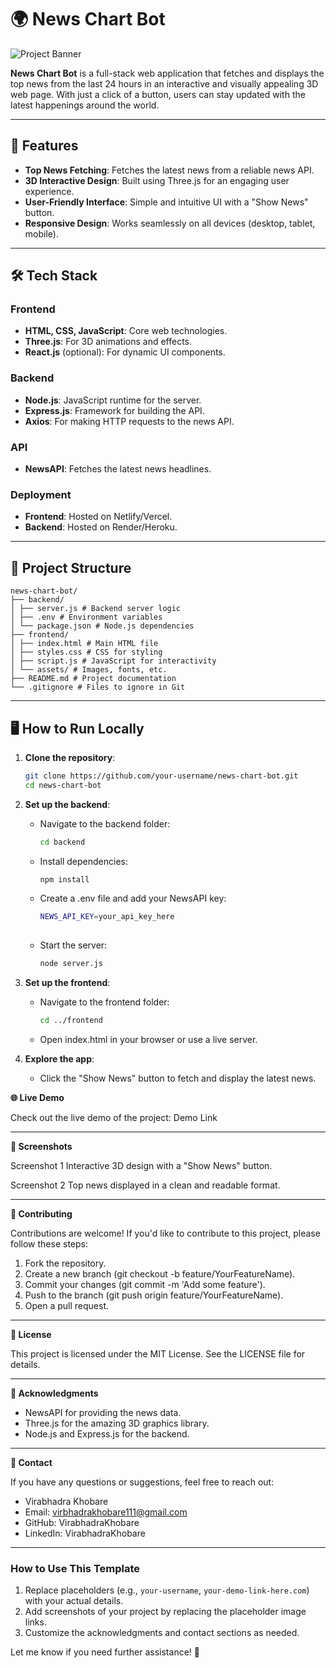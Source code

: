 # 🌍 News Chart Bot

![Project Banner](https://via.placeholder.com/1200x400.png?text=News+Chart+Bot+Banner) <!-- Add a banner image here -->

**News Chart Bot** is a full-stack web application that fetches and displays the top news from the last 24 hours in an interactive and visually appealing 3D web page. With just a click of a button, users can stay updated with the latest happenings around the world.

---

## 🚀 Features

- **Top News Fetching**: Fetches the latest news from a reliable news API.
- **3D Interactive Design**: Built using Three.js for an engaging user experience.
- **User-Friendly Interface**: Simple and intuitive UI with a "Show News" button.
- **Responsive Design**: Works seamlessly on all devices (desktop, tablet, mobile).

---

## 🛠️ Tech Stack

### Frontend
- **HTML, CSS, JavaScript**: Core web technologies.
- **Three.js**: For 3D animations and effects.
- **React.js** (optional): For dynamic UI components.

### Backend
- **Node.js**: JavaScript runtime for the server.
- **Express.js**: Framework for building the API.
- **Axios**: For making HTTP requests to the news API.

### API
- **NewsAPI**: Fetches the latest news headlines.

### Deployment
- **Frontend**: Hosted on Netlify/Vercel.
- **Backend**: Hosted on Render/Heroku.

---

## 📂 Project Structure
```
news-chart-bot/
├── backend/
│ ├── server.js # Backend server logic
│ ├── .env # Environment variables
│ └── package.json # Node.js dependencies
├── frontend/
│ ├── index.html # Main HTML file
│ ├── styles.css # CSS for styling
│ ├── script.js # JavaScript for interactivity
│ └── assets/ # Images, fonts, etc.
├── README.md # Project documentation
└── .gitignore # Files to ignore in Git
```

---

## 🖥️ How to Run Locally

1. **Clone the repository**:
   ```bash
   git clone https://github.com/your-username/news-chart-bot.git
   cd news-chart-bot

2. **Set up the backend**:
   - Navigate to the backend folder:
     ```bash
     cd backend

   - Install dependencies:
     ```bash
     npm install

   - Create a .env file and add your NewsAPI key:
     ```bash
     NEWS_API_KEY=your_api_key_here
 
   - Start the server:
     ```bash
     node server.js
   
3. **Set up the frontend**:
   - Navigate to the frontend folder:
     ```bash
     cd ../frontend

   - Open index.html in your browser or use a live server.

4. **Explore the app**:
   - Click the "Show News" button to fetch and display the latest news.

**🌐 Live Demo**

Check out the live demo of the project:
Demo Link <!-- Replace with your actual deployment link -->

---

**📸 Screenshots**

Screenshot 1
Interactive 3D design with a "Show News" button.

Screenshot 2
Top news displayed in a clean and readable format.

---

**🤝 Contributing**

Contributions are welcome! If you'd like to contribute to this project, please follow these steps:

1. Fork the repository.
2. Create a new branch (git checkout -b feature/YourFeatureName).
3. Commit your changes (git commit -m 'Add some feature').
4. Push to the branch (git push origin feature/YourFeatureName).
5. Open a pull request.

---

**📄 License**

This project is licensed under the MIT License. See the LICENSE file for details.

---

**🙏 Acknowledgments**

- NewsAPI for providing the news data.
- Three.js for the amazing 3D graphics library.
- Node.js and Express.js for the backend.

---

**📧 Contact**

If you have any questions or suggestions, feel free to reach out:

- Virabhadra Khobare
- Email: virbhadrakhobare111@gmail.com
- GitHub: VirabhadraKhobare
- LinkedIn: VirabhadraKhobare

---

### **How to Use This Template**
1. Replace placeholders (e.g., `your-username`, `your-demo-link-here.com`) with your actual details.
2. Add screenshots of your project by replacing the placeholder image links.
3. Customize the acknowledgments and contact sections as needed.

Let me know if you need further assistance! 🚀
